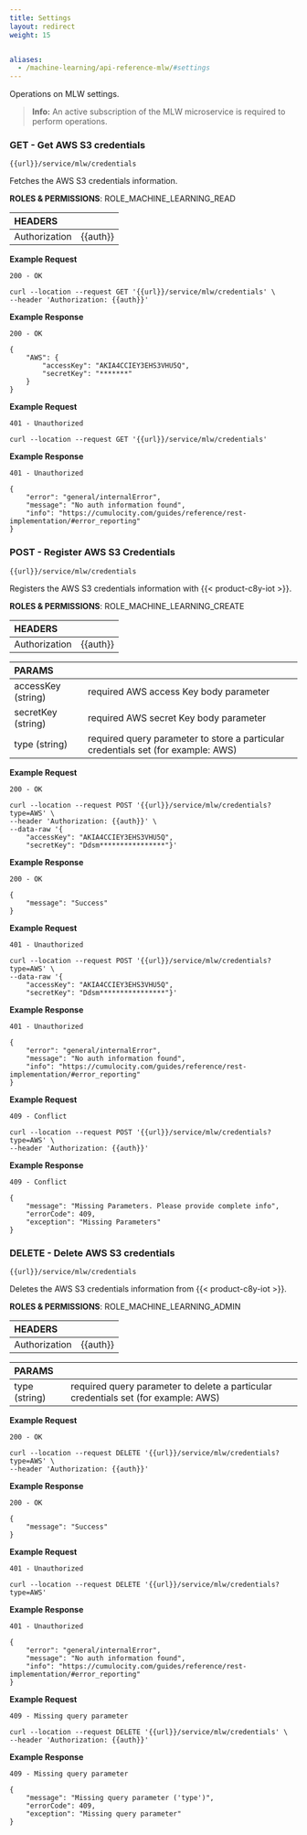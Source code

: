 ```yaml
---
title: Settings
layout: redirect
weight: 15


aliases:
  - /machine-learning/api-reference-mlw/#settings
---
```


Operations on MLW settings.

>**Info:** An active subscription of the MLW microservice is required to perform operations.

### GET - Get AWS S3 credentials

```
{{url}}/service/mlw/credentials
```

Fetches the AWS S3 credentials information.

**ROLES & PERMISSIONS**: ROLE_MACHINE_LEARNING_READ

|HEADERS||
|:---|:---|
|Authorization|{{auth}}


**Example Request**

```
200 - OK

curl --location --request GET '{{url}}/service/mlw/credentials' \
--header 'Authorization: {{auth}}'
```

**Example Response**

```
200 - OK

{
    "AWS": {
        "accessKey": "AKIA4CCIEY3EHS3VHU5Q",
        "secretKey": "*******"
    }
}
```

**Example Request**

```
401 - Unauthorized

curl --location --request GET '{{url}}/service/mlw/credentials'
```

**Example Response**

```
401 - Unauthorized

{
    "error": "general/internalError",
    "message": "No auth information found",
    "info": "https://cumulocity.com/guides/reference/rest-implementation/#error_reporting"
}
```

### POST - Register AWS S3 Credentials

```
{{url}}/service/mlw/credentials
```

Registers the AWS S3 credentials information with {{< product-c8y-iot >}}.

**ROLES & PERMISSIONS**: ROLE_MACHINE_LEARNING_CREATE

|HEADERS||
|:---|:---|
|Authorization|{{auth}}


|PARAMS||
|:---|:---|
|accessKey (string)| required AWS access Key body parameter  
|secretKey (string)| required AWS secret Key body parameter
|type (string)| required query parameter to store a particular credentials set (for example: AWS)


**Example Request**

```
200 - OK

curl --location --request POST '{{url}}/service/mlw/credentials?type=AWS' \
--header 'Authorization: {{auth}}' \
--data-raw '{
    "accessKey": "AKIA4CCIEY3EHS3VHU5Q",
    "secretKey": "Ddsm****************"}'
```

**Example Response**

```
200 - OK

{
    "message": "Success"
}
```

**Example Request**

```
401 - Unauthorized

curl --location --request POST '{{url}}/service/mlw/credentials?type=AWS' \
--data-raw '{
    "accessKey": "AKIA4CCIEY3EHS3VHU5Q",
    "secretKey": "Ddsm****************"}'
```

**Example Response**

```
401 - Unauthorized

{
    "error": "general/internalError",
    "message": "No auth information found",
    "info": "https://cumulocity.com/guides/reference/rest-implementation/#error_reporting"
}
```

**Example Request**

```
409 - Conflict

curl --location --request POST '{{url}}/service/mlw/credentials?type=AWS' \
--header 'Authorization: {{auth}}'
```

**Example Response**

```
409 - Conflict

{
    "message": "Missing Parameters. Please provide complete info",
    "errorCode": 409,
    "exception": "Missing Parameters"
}
```

### DELETE - Delete AWS S3 credentials

```
{{url}}/service/mlw/credentials
```

Deletes the AWS S3 credentials information from {{< product-c8y-iot >}}.

**ROLES & PERMISSIONS**: ROLE_MACHINE_LEARNING_ADMIN

|HEADERS||
|:---|:---|
|Authorization|{{auth}}


|PARAMS||
|:---|:---|
|type (string)| required query parameter to delete a particular credentials set (for example: AWS)


**Example Request**

```
200 - OK

curl --location --request DELETE '{{url}}/service/mlw/credentials?type=AWS' \
--header 'Authorization: {{auth}}'
```

**Example Response**

```
200 - OK

{
    "message": "Success"
}
```

**Example Request**

```
401 - Unauthorized

curl --location --request DELETE '{{url}}/service/mlw/credentials?type=AWS'
```

**Example Response**

```
401 - Unauthorized

{
    "error": "general/internalError",
    "message": "No auth information found",
    "info": "https://cumulocity.com/guides/reference/rest-implementation/#error_reporting"
}
```

**Example Request**

```
409 - Missing query parameter

curl --location --request DELETE '{{url}}/service/mlw/credentials' \
--header 'Authorization: {{auth}}'
```

**Example Response**

```
409 - Missing query parameter

{
    "message": "Missing query parameter ('type')",
    "errorCode": 409,
    "exception": "Missing query parameter"
}
```
